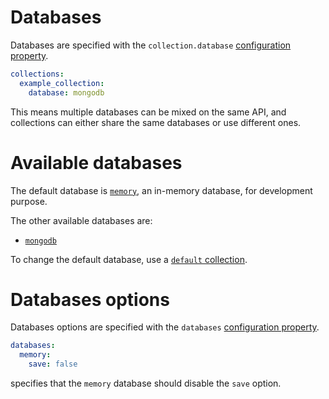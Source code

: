 # Databases

Databases are specified with the `collection.database`
[configuration property](server/usage/configuration.md#properties).

```yml
collections:
  example_collection:
    database: mongodb
```

This means multiple databases can be mixed on the same API, and collections can
either share the same databases or use different ones.

# Available databases

The default database is [`memory`](server/databases/memorydb.md), an in-memory database,
for development purpose.

The other available databases are:
  - [`mongodb`](server/databases/mongodb.md)

To change the default database, use a
[`default` collection](server/configuration/collections.md#default-collection).

# Databases options

Databases options are specified with the `databases`
[configuration property](server/usage/configuration.md#properties).

```yml
databases:
  memory:
    save: false
```

specifies that the `memory` database should disable the `save` option.
